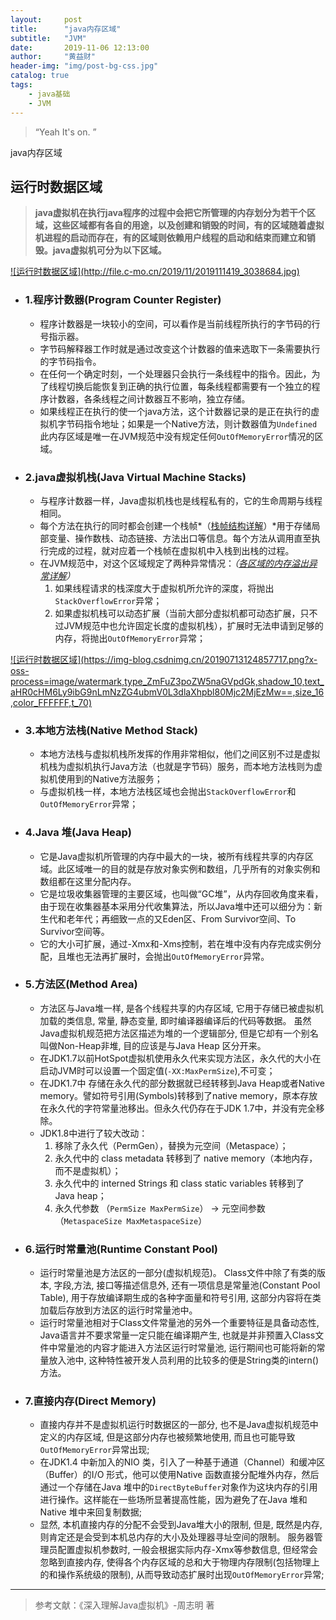 ```yaml
---
layout:     post
title:      "java内存区域"
subtitle:   "JVM"
date:       2019-11-06 12:13:00
author:     "黄益财"
header-img: "img/post-bg-css.jpg"
catalog: true
tags:
    - java基础
    - JVM
---
```


> “Yeah It's on. ”

java内存区域

## 运行时数据区域

> **java虚拟机在执行java程序的过程中会把它所管理的内存划分为若干个区域，这些区域都有各自的用途，以及创建和销毁的时间，有的区域随着虚拟机进程的启动而存在，有的区域则依赖用户线程的启动和结束而建立和销毁。java虚拟机可分为以下区域。**

<a href="http://file.c-mo.cn/2019/11/2019111419_3038684.jpg" target="_blank">
	![运行时数据区域](http://file.c-mo.cn/2019/11/2019111419_3038684.jpg)
</a>




- ###  1.程序计数器(Program Counter Register)

	- 程序计数器是一块较小的空间，可以看作是当前线程所执行的字节码的行号指示器。
	- 字节码解释器工作时就是通过改变这个计数器的值来选取下一条需要执行的字节码指令。
	- 在任何一个确定时刻，一个处理器只会执行一条线程中的指令。因此，为了线程切换后能恢复到正确的执行位置，每条线程都需要有一个独立的程序计数器，各条线程之间计数器互不影响，独立存储。
	- 如果线程正在执行的使一个java方法，这个计数器记录的是正在执行的虚拟机字节码指令地址；如果是一个Native方法，则计数器值为`Undefined`此内存区域是唯一在JVM规范中没有规定任何`OutOfMemoryError`情况的区域。

- ###  2.java虚拟机栈(Java Virtual Machine Stacks)

	- 与程序计数器一样，Java虚拟机栈也是线程私有的，它的生命周期与线程相同。
	- 每个方法在执行的同时都会创建一个栈帧*（[栈帧结构详解](http://blog.hoarfrost.cn/2019/11/06/JVM-java%E5%86%85%E5%AD%98%E5%8C%BA%E5%9F%9F/ "方法运行时的基础数据结构")）*用于存储局部变量、操作数栈、动态链接、方法出口等信息。每个方法从调用直至执行完成的过程，就对应着一个栈帧在虚拟机中入栈到出栈的过程。
	- 在JVM规范中，对这个区域规定了两种异常情况：*（[各区域的内存溢出异常详解](http://blog.hoarfrost.cn/2019/11/06/JVM-java%E5%86%85%E5%AD%98%E5%8C%BA%E5%9F%9F/ "各内存区域的内存溢出异常情况详解")）*
		1. 如果线程请求的栈深度大于虚拟机所允许的深度，将抛出`StackOverflowError`异常；
		2. 如果虚拟机栈可以动态扩展（当前大部分虚拟机都可动态扩展，只不过JVM规范中也允许固定长度的虚拟机栈），扩展时无法申请到足够的内存，将抛出`OutOfMemoryError`异常；

<a href="" target="_blank">
![运行时数据区域](https://img-blog.csdnimg.cn/20190713124857717.png?x-oss-process=image/watermark,type_ZmFuZ3poZW5naGVpdGk,shadow_10,text_aHR0cHM6Ly9ibG9nLmNzZG4ubmV0L3dlaXhpbl80Mjc2MjEzMw==,size_16,color_FFFFFF,t_70)
</a>

- ###  3.本地方法栈(Native Method Stack)

	- 本地方法栈与虚拟机栈所发挥的作用非常相似，他们之间区别不过是虚拟机栈为虚拟机执行Java方法（也就是字节码）服务，而本地方法栈则为虚拟机使用到的Native方法服务；
	- 与虚拟机栈一样，本地方法栈区域也会抛出`StackOverflowError`和`OutOfMemoryError`异常；

- ###  4.Java 堆(Java Heap)

	- 它是Java虚拟机所管理的内存中最大的一块，被所有线程共享的内存区域。此区域唯一的目的就是存放对象实例和数组，几乎所有的对象实例和数组都在这里分配内存。
	- 它是垃圾收集器管理的主要区域，也叫做“GC堆”，从内存回收角度来看，由于现在收集器基本采用分代收集算法，所以Java堆中还可以细分为：新生代和老年代；再细致一点的又Eden区、From Survivor空间、To Survivor空间等。
	- 它的大小可扩展，通过-Xmx和-Xms控制，若在堆中没有内存完成实例分配，且堆也无法再扩展时，会抛出`OutOfMemoryError`异常。

- ###  5.方法区(Method Area)

	- 方法区与Java堆一样, 是各个线程共享的内存区域, 它用于存储已被虚拟机加载的类信息, 常量, 静态变量, 即时编译器编译后的代码等数据。 虽然Java虚拟机规范把方法区描述为堆的一个逻辑部分, 但是它却有一个别名叫做Non-Heap非堆, 目的应该是与Java Heap 区分开来。
	- 在JDK1.7以前HotSpot虚拟机使用永久代来实现方法区，永久代的大小在启动JVM时可以设置一个固定值(`-XX:MaxPermSize`),不可变；
	- 在JDK1.7中 存储在永久代的部分数据就已经转移到Java Heap或者Native memory。譬如符号引用(Symbols)转移到了native memory，原本存放在永久代的字符常量池移出。但永久代仍存在于JDK 1.7中，并没有完全移除。
	- JDK1.8中进行了较大改动：
		1. 移除了永久代（PermGen），替换为元空间（Metaspace）；
		2. 永久代中的 class metadata 转移到了 native memory（本地内存，而不是虚拟机）；
		3. 永久代中的 interned Strings 和 class static variables 转移到了 Java heap；
		4. 永久代参数 （`PermSize MaxPermSize`） -> 元空间参数（`MetaspaceSize MaxMetaspaceSize`）

- ###  6.运行时常量池(Runtime Constant Pool)

	- 运行时常量池是方法区的一部分(虚拟机规范)。 Class文件中除了有类的版本, 字段,方法, 接口等描述信息外, 还有一项信息是常量池(Constant Pool Table), 用于存放编译期生成的各种字面量和符号引用, 这部分内容将在类加载后存放到方法区的运行时常量池中。
	- 运行时常量池相对于Class文件常量池的另外一个重要特征是具备动态性, Java语言并不要求常量一定只能在编译期产生, 也就是并非预置入Class文件中常量池的内容才能进入方法区运行时常量池, 运行期间也可能将新的常量放入池中, 这种特性被开发人员利用的比较多的便是String类的intern() 方法。

- ###  7.直接内存(Direct Memory)

	- 直接内存并不是虚拟机运行时数据区的一部分, 也不是Java虚拟机规范中定义的内存区域, 但是这部分内存也被频繁地使用, 而且也可能导致`OutOfMemoryError`异常出现;
	- 在JDK1.4 中新加入的NIO 类，引入了一种基于通道（Channel）和缓冲区（Buffer）的I/O 形式，他可以使用Native 函数直接分配堆外内存，然后通过一个存储在Java 堆中的`DirectByteBuffer`对象作为这块内存的引用进行操作。这样能在一些场所显著提高性能，因为避免了在Java 堆和Native 堆中来回复制数据;
	- 显然, 本机直接内存的分配不会受到Java堆大小的限制, 但是, 既然是内存, 则肯定还是会受到本机总内存的大小及处理器寻址空间的限制。 服务器管理员配置虚拟机参数时, 一般会根据实际内存-Xmx等参数信息, 但经常会忽略到直接内存, 使得各个内存区域的总和大于物理内存限制(包括物理上的和操作系统级的限制), 从而导致动态扩展时出现`OutOfMemoryError`异常;

---

> 参考文献：《深入理解Java虚拟机》-周志明 著












